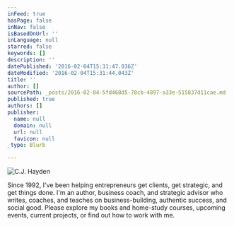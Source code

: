 ```yaml
---
inFeed: true
hasPage: false
inNav: false
isBasedOnUrl: ''
inLanguage: null
starred: false
keywords: []
description: ''
datePublished: '2016-02-04T15:31:47.036Z'
dateModified: '2016-02-04T15:31:44.043Z'
title: ''
author: []
sourcePath: _posts/2016-02-04-5fd468d5-78cb-4897-a33e-515837d11cae.md
published: true
authors: []
publisher:
  name: null
  domain: null
  url: null
  favicon: null
_type: Blurb

---
```

![C.J. Hayden](https://s3-us-west-2.amazonaws.com/the-grid-img/p/7e855191d7fff6eafda06d5bff0f1f44a21355c4.jpg)

Since 1992, I've been helping entrepreneurs get clients, get strategic, and get things done.
I'm an author, business coach, and strategic advisor who writes, coaches, and teaches on business-building, authentic success, and social good. Please explore my books and home-study courses, upcoming events, current projects, or find out how to work with me.